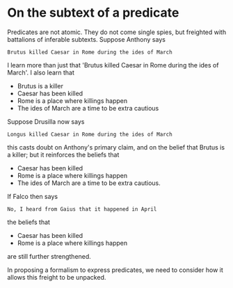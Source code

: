 # On the subtext of a predicate

Predicates are not atomic. They do not come single spies, but freighted
with battalions of inferable subtexts. Suppose Anthony says

    Brutus killed Caesar in Rome during the ides of March

I learn more than just that 'Brutus killed Caesar in Rome during the
ides of March'. I also learn that

-   Brutus is a killer
-   Caesar has been killed
-   Rome is a place where killings happen
-   The ides of March are a time to be extra cautious

Suppose Drusilla now says

    Longus killed Caesar in Rome during the ides of March

this casts doubt on Anthony's primary claim, and on the belief that
Brutus is a killer; but it reinforces the beliefs that

-   Caesar has been killed
-   Rome is a place where killings happen
-   The ides of March are a time to be extra cautious.

If Falco then says

    No, I heard from Gaius that it happened in April

the beliefs that

-   Caesar has been killed
-   Rome is a place where killings happen

are still further strengthened.

In proposing a formalism to express predicates, we need to consider how
it allows this freight to be unpacked.
